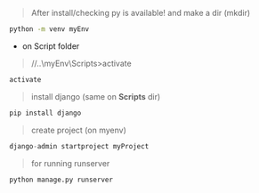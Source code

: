 > After install/checking py is available! and make a dir (mkdir)

```bash
python -m venv myEnv
```
- on Script folder
> //..\myEnv\Scripts>activate
```bash
activate
```
> install django (same on <b>Scripts</b> dir)
```bash
pip install django
```
> create project (on myenv)
```py
django-admin startproject myProject
```
> for running runserver
```py
python manage.py runserver
```
